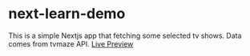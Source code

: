 # next-learn-demo
This is a simple Nextjs app that fetching some selected tv shows. Data comes from tvmaze API.
[Live Preview](https://next-learn-demo.tamalnh.now.sh/)
